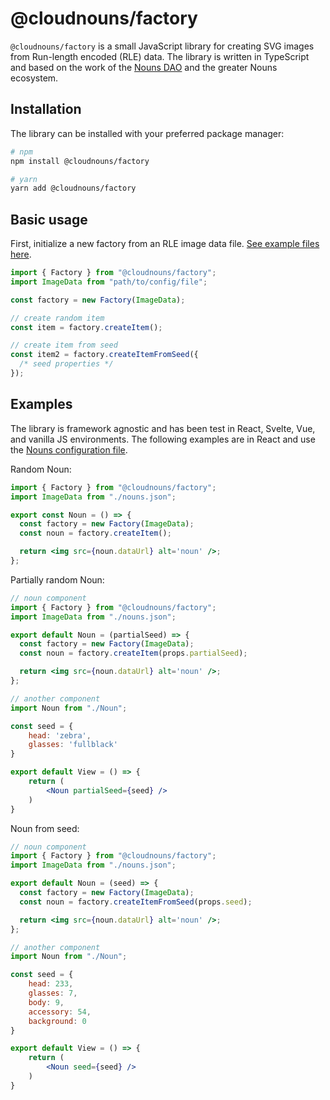 # @cloudnouns/factory

`@cloudnouns/factory` is a small JavaScript library for creating SVG images from Run-length encoded (RLE) data. The library is written in TypeScript and based on the work of the [Nouns DAO](https://github.com/nounsDAO/nouns-monorepo) and the greater Nouns ecosystem.

## Installation

The library can be installed with your preferred package manager:

```bash
# npm
npm install @cloudnouns/factory

# yarn
yarn add @cloudnouns/factory
```

## Basic usage

First, initialize a new factory from an RLE image data file. [See example files here](/data).

```js
import { Factory } from "@cloudnouns/factory";
import ImageData from "path/to/config/file";

const factory = new Factory(ImageData);

// create random item
const item = factory.createItem();

// create item from seed
const item2 = factory.createItemFromSeed({
  /* seed properties */
});
```

## Examples

The library is framework agnostic and has been test in React, Svelte, Vue, and vanilla JS environments. The following examples are in React and use the [Nouns configuration file](/data/nouns.json).

Random Noun:

```jsx
import { Factory } from "@cloudnouns/factory";
import ImageData from "./nouns.json";

export const Noun = () => {
  const factory = new Factory(ImageData);
  const noun = factory.createItem();

  return <img src={noun.dataUrl} alt='noun' />;
};
```

Partially random Noun:

```jsx
// noun component
import { Factory } from "@cloudnouns/factory";
import ImageData from "./nouns.json";

export default Noun = (partialSeed) => {
  const factory = new Factory(ImageData);
  const noun = factory.createItem(props.partialSeed);

  return <img src={noun.dataUrl} alt='noun' />;
};

// another component
import Noun from "./Noun";

const seed = {
	head: 'zebra',
	glasses: 'fullblack'
}

export default View = () => {
	return (
		<Noun partialSeed={seed} />
	)
}
```

Noun from seed:

```jsx
// noun component
import { Factory } from "@cloudnouns/factory";
import ImageData from "./nouns.json";

export default Noun = (seed) => {
  const factory = new Factory(ImageData);
  const noun = factory.createItemFromSeed(props.seed);

  return <img src={noun.dataUrl} alt='noun' />;
};

// another component
import Noun from "./Noun";

const seed = {
	head: 233,
	glasses: 7,
	body: 9,
	accessory: 54,
	background: 0
}

export default View = () => {
	return (
		<Noun seed={seed} />
	)
}
```
